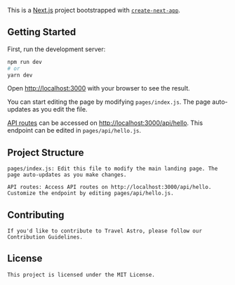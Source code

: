 This is a [Next.js](https://nextjs.org/) project bootstrapped with [`create-next-app`](https://github.com/vercel/next.js/tree/canary/packages/create-next-app).

## Getting Started

First, run the development server:

```bash
npm run dev
# or
yarn dev
```

Open [http://localhost:3000](http://localhost:3000) with your browser to see the result.

You can start editing the page by modifying `pages/index.js`. The page auto-updates as you edit the file.

[API routes](https://nextjs.org/docs/api-routes/introduction) can be accessed on [http://localhost:3000/api/hello](http://localhost:3000/api/hello). This endpoint can be edited in `pages/api/hello.js`.

## Project Structure
    pages/index.js: Edit this file to modify the main landing page. The page auto-updates as you make changes.

    API routes: Access API routes on http://localhost:3000/api/hello. Customize the endpoint by editing pages/api/hello.js.


## Contributing
    If you'd like to contribute to Travel Astro, please follow our Contribution Guidelines.

## License
    This project is licensed under the MIT License.

